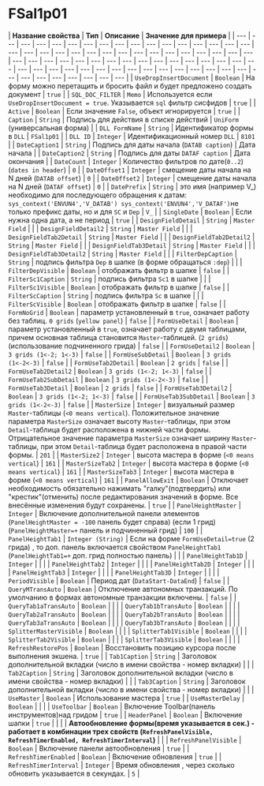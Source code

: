 # FSal1p01

| **Название свойства** | **Тип** | **Описание**  | **Значение для примера**  |
| --- | --- | --- | --- | --- | --- | --- | --- | --- | --- | --- | --- | --- | --- | --- | --- | --- | --- | --- | --- | --- | --- | --- | --- | --- | --- | --- | --- | --- | --- | --- | --- | --- | --- | --- | --- | --- | --- | --- | --- | --- | --- | --- | --- | --- | --- | --- | --- | --- | --- | --- | --- | --- | --- | --- | --- | --- | --- | --- | --- | --- | --- | --- | --- | --- | --- | --- | --- | --- | --- | --- | --- |
| `UseDropInsertDocument` | `Boolean` | На форму можно перетащить и бросить файл и будет предложено создать документ | `true` |
| `SQL_DOC_FILTER` | `Memo` | Используется если `UseDropInsertDocument = true`. Указывается `sql` фильтр сисфидов | `true` |
| `Active` | `Boolean` | Если значение `False`, объект игнорируется | `true` |
| `Caption` | `String` | Подпись для действия в списке действий | `UniForm` \(универсальная форма\) |
| `DLL FormName` | `String` | Идентификатор формы в `DLL` | `FSal1p01` |
| `DLL ID` | `Integer` | Идентификационный номер `DLL` | `8101` |
| `DateCaption1` | `String` | Подпись для даты начала \(`DATAB caption`\) | Дата начала  |
| `DateCaption2` | `String` | Подпись для даты `DATAF caption` | Дата окончания |
| `DateCount` | `Integer` | Количество фильтров по дате\(`0..2`\) \(`dates in header`\) | `0` |
| `DateOffset1` | `Integer` | смещение даты начала на N дней \(`DATAB offset`\) | `0` |
| `DateOffset2` | `Integer` | смещение даты начала на N дней \(`DATAF offset`\) | `0` |
| `DatePrefix` | `String` | это имя \(например V\_\) необходимо для последующего обращения к датам: `sys_context('ENVUN4','V_DATAB') sys_context('ENVUN4','V_DATAF')`не только префикс даты, но и для `SC` и `Dep` | `V_` |
| `SingleDate` | `Boolean` | Если нужна одна дата, а не период | `true` |
| `DesignFieldDetail` | `String` | `Master Field` |  |
| `DesignFieldDetail2` | `String` | `Master Field` |  |
| `DesignFieldTab2Detail` | `String` | `Master Field` |  |
| `DesignFieldTab2Detail2` | `String` | `Master Field` |  |
| `DesignFieldTab3Detail` | `String` | `Master Field` |  |
| `DesignFieldTab3Detail2` | `String` | `Master Field` |  |
| `FilterDepCaption` | `String` | подпись фильтра `Dep` в шапке \(в форме обращаться `:dep`\) |  |
| `FilterDepVisible` | `Boolean` | отображать фильтр в шапке | `false` |
| `FilterSc1Caption` | `String` | подпись фильтра `Sc1` в шапке |  |
| `FilterSc1Visible` | `Boolean` | отображать фильтр в шапке | `false` |
| `FilterScCaption` | `String` | подпись фильтра `Sc` в шапке |  |
| `FilterScVisible` | `Boolean` | отображать фильтр в шапке | `false` |
| `FormNoGrid` | `Boolean` | параметр установленный в `true`, означает работу без таблиц.  `0 grids` \(`yellow panel`\) | `false` |
| `FormUseDetail` | `Boolean` | параметр установленный в `true`, означает работу с двумя  таблицами, причем основная  таблица становится `Master`-таблицей. \(`2 grids`\) \(использование подчиненного грида\) | `false` |
| `FormUseDetail2` | `Boolean` | `3 grids (1<-2; 1<-3)` | `false` |
| `FormUseSubDetail` | `Boolean` | `3 grids (1<-2<-3)` | `false` |
| `FormUseTab2Detail` | `Boolean` | `2 grids` | `false` |
| `FormUseTab2Detail2` | `Boolean` | `3 grids (1<-2; 1<-3)` | `false` |
| `FormUseTab2SubDetail` | `Boolean` | `3 grids (1<-2<-3)` | `false` |
| `FormUseTab3Detail` | `Boolean` | `2 grids` | `false` |
| `FormUseTab3Detail2` | `Boolean` | `3 grids (1<-2; 1<-3)` | `false` |
| `FormUseTab3SubDetail` | `Boolean` | `3 grids (1<-2<-3)` | `false` |
| `MasterSize` | `Integer` | визуальный размер `Master`-таблицы \(`<0 means vertical`\). Положительное значение параметра  `MasterSize` означает высоту `Master`-таблицы, при этом `Detail`-таблица будет расположена в  нижней части формы. Отрицательное значение параметра   `MasterSize` означает ширину `Master`-таблицы,  при этом `Detail`-таблица будет расположена в правой части формы. | `201` |
| `MasterSize2` | `Integer` | высота мастера в форме \(`<0 means vertical`\) | `161` |
| `MasterSizeTab2` | `Integer` | высота мастера в форме \(`<0 means vertical`\) | `161` |
| `MasterSizeTab3` | `Integer` | высота мастера в форме \(`<0 means vertical`\) | `161` |
| `PanelAllowExit` | `Boolean` |  Отключает необходимость обязательно нажимать "галку"\(подтвердить\) или "крестик"\(отменить\)  после редактирования значений в форме. Все внесённые изменения будут сохранены. |  `true` |
| `PanelHeightMaster` | `Integer` | Включение дополнительной панели элементов \(`PanelHeightMaster = -100` панель будет справа\) \(если 1 грид\) \(`PanelHeightMaster=+` панель и подчиненный грид\) | `100` |
| `PanelHeightTab1` | `Integer (String)` | Если на форме `FormUseDetail=true` \(2 грида\) , то доп. панель включается свойством `PanelHeightTab1`   \(`PanelHeightTab1=+`   доп. грид полностью панель\) |   |
| `PanelHeightTab1D` | `Integer` |  |  |
| `PanelHeightTab2` | `Integer` |  |  |
| `PanelHeightTab2D` | `Integer` |  |  |
| `PanelHeightTab3` | `Integer` |  |  |
| `PanelHeightTab3D` | `Integer` |  |  |
| `PeriodVisible` | `Boolean` | Период дат \(`DataStart-DataEnd`\) | `false` |
| `QueryMTransAuto` | `Boolean` | Отключение автономных транзакций. По умолчанию в формах автономные транзакции включены.  | `false`  |
| `QueryTab1aTransAuto` | `Boolean` |  |  |
| `QueryTab1bTransAuto` | `Boolean` |  |  |
| `QueryTab2aTransAuto` | `Boolean` |  |  |
| `QueryTab2bTransAuto` | `Boolean` |  |  |
| `QueryTab3aTransAuto` | `Boolean` |  |  |
| `QueryTab3bTransAuto` | `Boolean` |  |  |
| `SplitterMasterVisible` | `Boolean` |  |  |
| `SplitterTab1Visible` | `Boolean` |  |  |
| `SplitterTab2Visible` | `Boolean` |  |  |
| `SplitterTab3Visible` | `Boolean` |  |  |
| `RefreshRestorePos` | `Boolean` |  Восстановить позицию курсора после выполнения экшена. |  `true` |
| `Tab1Caption` | `String` | Заголовок дополнительной вкладки \(число в имени свойства - номер вкладки\) |  |
| `Tab2Caption` | `String` | Заголовок дополнительной вкладки \(число в имени свойства - номер вкладки\) |   |
| `Tab3Caption` | `String` | Заголовок дополнительной вкладки \(число в имени свойства - номер вкладки\) |   |
| `UseMaster` | `Boolean` | Использование мастера | `true` |
| `UseMasterDelay` | `Boolean` |  |  |
| `UseToolbar` | `Boolean` | Включение Toolbar\(панель инструментов\)над гридом | `true` |
| `HeaderPanel` | `Boolean` | Включение шапки | `true` |
|   |   | **Автообновление формы\(время указывается в сек.\) - работает в комбинации трех свойств  \(`RefreshPanelVisible, RefreshTimerEnabled, RefreshTimerInterval`\)** |   |
| `RefreshPanelVisible` | `Boolean` | Включение  панели автообновления  | `true` |
| `RefreshTimerEnabled` | `Boolean` | Включение обновления | `true` |
| `RefreshTimerInterval` | `Integer` | Время обновления , через сколько обновить указывается в секундах. | `5` |

